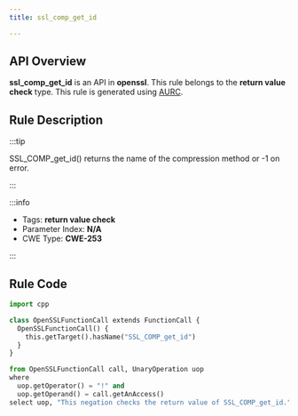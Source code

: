 ```yaml
---
title: ssl_comp_get_id

---
```



## API Overview
**ssl_comp_get_id** is an API in **openssl**. This rule belongs to the **return value check** type. This rule is generated using [AURC](../../tools/AURC).
## Rule Description

:::tip

SSL_COMP_get_id() returns the name of the compression method or -1 on error.

:::

:::info

- Tags: **return value check**
- Parameter Index: **N/A**
- CWE Type: **CWE-253**

:::

## Rule Code
```python
import cpp

class OpenSSLFunctionCall extends FunctionCall {
  OpenSSLFunctionCall() {
    this.getTarget().hasName("SSL_COMP_get_id")
  }
}

from OpenSSLFunctionCall call, UnaryOperation uop
where
  uop.getOperator() = "!" and
  uop.getOperand() = call.getAnAccess()
select uop, "This negation checks the return value of SSL_COMP_get_id."
```